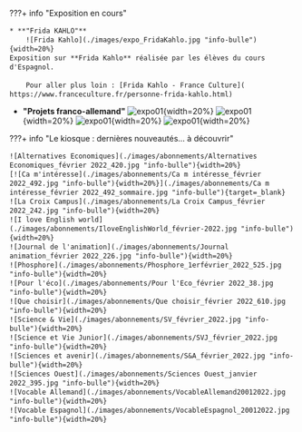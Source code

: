 ???+ info "Exposition en cours"
    
    * **"Frida KAHLO"**
        ![Frida Kahlo](./images/expo_FridaKahlo.jpg "info-bulle"){width=20%}
	Exposition sur **Frida Kahlo** réalisée par les élèves du cours d'Espagnol.
		
        Pour aller plus loin : [Frida Kahlo - France Culture]( https://www.franceculture.fr/personne-frida-kahlo.html)
	
	
	
   * **"Projets franco-allemand"**
       ![expo01](.images/expo_Allemand_20220128_01.jpg "info-bulle"){width=20%}
       ![expo01](.images/expo_Allemand_20220128_02.jpg "info-bulle"){width=20%}
       ![expo01](.images/expo_Allemand_20220128_03.jpg "info-bulle"){width=20%}
       ![expo01](.images/expo_Allemand_20220128_04.jpg "info-bulle"){width=20%}

???+ info "Le kiosque : dernières nouveautés... à découvrir"
   
    ![Alternatives Economiques](./images/abonnements/Alternatives Economiques_février 2022_420.jpg "info-bulle"){width=20%}
    [![Ca m'intéresse](./images/abonnements/Ca m intéresse_février 2022_492.jpg "info-bulle"){width=20%}](./images/abonnements/Ca m intéresse_février 2022_492_sommaire.jpg "info-bulle"){target=_blank}
    ![La Croix Campus](./images/abonnements/La Croix Campus_février 2022_242.jpg "info-bulle"){width=20%}
    ![I love English world](./images/abonnements/IloveEnglishWorld_février-2022.jpg "info-bulle"){width=20%}
    ![Journal de l'animation](./images/abonnements/Journal animation_février 2022_226.jpg "info-bulle"){width=20%}
    ![Phosphore](./images/abonnements/Phosphore_1erfévrier_2022_525.jpg "info-bulle"){width=20%}
    ![Pour l'éco](./images/abonnements/Pour l'Eco_février 2022_38.jpg "info-bulle"){width=20%}
    ![Que choisir](./images/abonnements/Que choisir_février 2022_610.jpg "info-bulle"){width=20%}
    ![Science & Vie](./images/abonnements/SV_février_2022.jpg "info-bulle"){width=20%}
    ![Science et Vie Junior](./images/abonnements/SVJ_février_2022.jpg "info-bulle"){width=20%}
    ![Sciences et avenir](./images/abonnements/S&A_février_2022.jpg "info-bulle"){width=20%}
    ![Sciences Ouest](./images/abonnements/Sciences Ouest_janvier 2022_395.jpg "info-bulle"){width=20%}
    ![Vocable Allemand](./images/abonnements/VocableAllemand20012022.jpg "info-bulle"){width=20%}
    ![Vocable Espagnol](./images/abonnements/VocableEspagnol_20012022.jpg "info-bulle"){width=20%}
    
    
    

    
	





